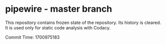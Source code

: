 # pipewire - master branch

This repository contains frozen state of the repository.
Its history is cleared. It is used only for static code
analysis with Codacy.

Commit Time: 1700975183